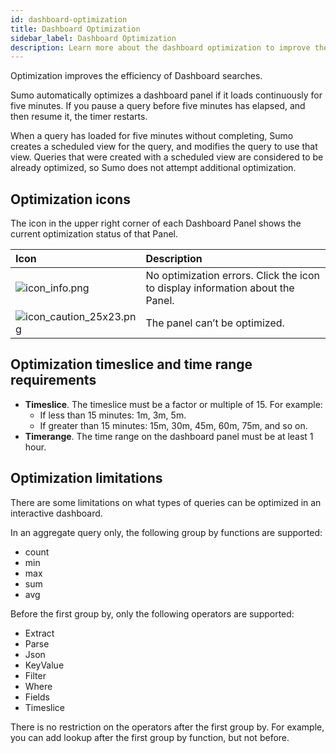 ```yaml
---
id: dashboard-optimization
title: Dashboard Optimization
sidebar_label: Dashboard Optimization
description: Learn more about the dashboard optimization to improve the efficiency of Dashboard searches.
---
```


Optimization improves the efficiency of Dashboard searches. 

Sumo automatically optimizes a dashboard panel if it loads continuously for five minutes. If you pause a query before five minutes has elapsed, and then resume it, the timer restarts.

When a query has loaded for five minutes without completing, Sumo creates a scheduled view for the query, and modifies the query to use that view. Queries that were created with a scheduled view are considered to be already optimized, so Sumo does not attempt additional optimization.

## Optimization icons

The icon in the upper right corner of each Dashboard Panel shows the current optimization status of that Panel.

| Icon  | Description |
|:--|:--|
| ![icon_info.png](/img/dashboards/icon_info.png) | No optimization errors. Click the icon to display information about the Panel. |
| ![icon_caution_25x23.png](/img/dashboards/icon_caution.png) | The panel can’t be optimized. |

## Optimization timeslice and time range requirements 

* **Timeslice**. The timeslice must be a factor or multiple of 15. For example:
   * If less than 15 minutes: 1m, 3m, 5m.
   * If greater than 15 minutes: 15m, 30m, 45m, 60m, 75m, and so on.
* **Timerange**. The time range on the dashboard panel must be at least 1 hour.

## Optimization limitations

There are some limitations on what types of queries can be optimized in an interactive dashboard.

In an aggregate query only, the following group by functions are supported:

* count
* min
* max
* sum
* avg

Before the first group by, only the following operators are supported:

* Extract
* Parse
* Json
* KeyValue
* Filter
* Where
* Fields
* Timeslice

There is no restriction on the operators after the first group by. For example, you can add lookup after the first group by function, but not before.
